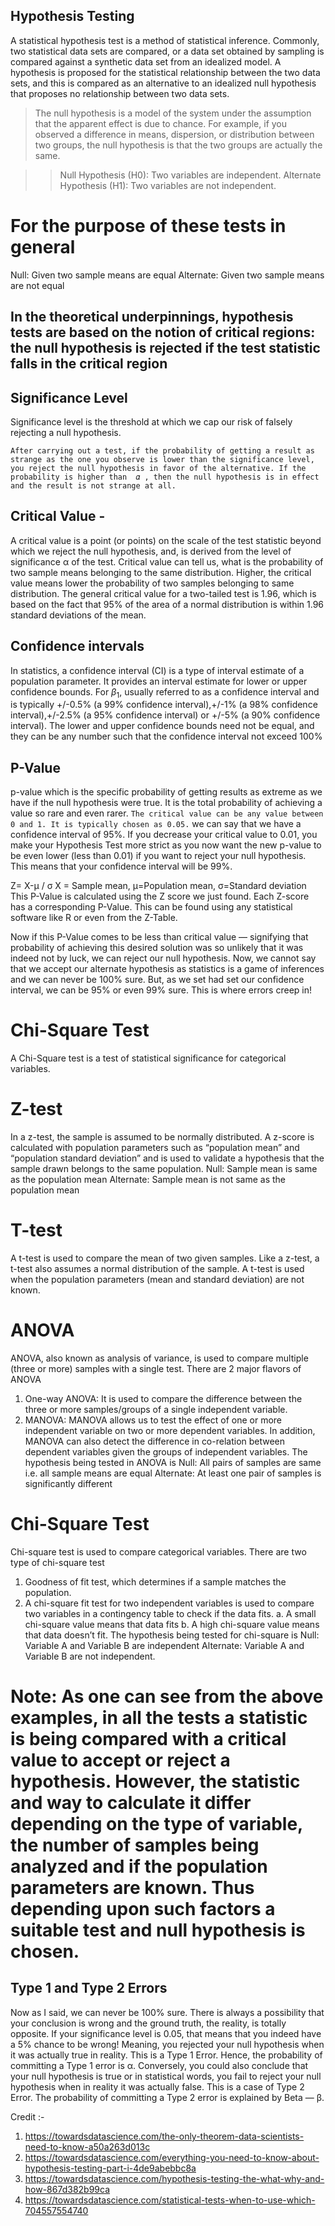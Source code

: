 ## Hypothesis Testing
A statistical hypothesis test is a method of statistical inference. Commonly, two statistical data sets are compared, or a data set obtained by sampling is compared against a synthetic data set from an idealized model. A hypothesis is proposed for the statistical relationship between the two data sets, and this is compared as an alternative to an idealized null hypothesis that proposes no relationship between two data sets. 

> The null hypothesis is a model of the system under the assumption that the apparent effect is due to chance. For example, if you observed a difference in means, dispersion, or distribution between two groups, the null hypothesis is that the two groups are actually the same.

>>Null Hypothesis (H0): Two variables are independent.
>>Alternate Hypothesis (H1): Two variables are not independent.

# For the purpose of these tests in general
Null: Given two sample means are equal
Alternate: Given two sample means are not equal
## In the theoretical underpinnings, hypothesis tests are based on the notion of critical regions: the null hypothesis is rejected if the test statistic falls in the critical region

## Significance Level
Significance level is the threshold at which we cap our risk of falsely rejecting a null hypothesis.

`After carrying out a test, if the probability of getting a result as strange as the one you observe is lower than the significance level, you reject the null hypothesis in favor of the alternative. If the probability is higher than  𝛼 , then the null hypothesis is in effect and the result is not strange at all.`

## Critical Value - 
A critical value is a point (or points) on the scale of the test statistic beyond which we reject the null hypothesis, and, is derived from the level of significance α of the test. Critical value can tell us, what is the probability of two sample means belonging to the same distribution. Higher, the critical value means lower the probability of two samples belonging to same distribution. The general critical value for a two-tailed test is 1.96, which is based on the fact that 95% of the area of a normal distribution is within 1.96 standard deviations of the mean.

## Confidence intervals
In statistics, a confidence interval (CI) is a type of interval estimate of a population parameter. It provides an interval estimate for lower or upper confidence bounds. For $\beta_1$, usually referred to as a confidence interval and is typically +/-0.5% (a 99% confidence interval),+/-1% (a 98% confidence interval),+/-2.5% (a 95% confidence interval) or +/-5% (a 90% confidence interval). The lower and upper confidence bounds need not be equal, and they can be any number such that the confidence interval not exceed 100%

## P-Value
p-value which is the specific probability of getting results as extreme as we have if the null hypothesis were true.
It is the total probability of achieving a value so rare and even rarer.
`The critical value can be any value between 0 and 1. It is typically chosen as 0.05.`
we can say that we have a confidence interval of 95%. If you decrease your critical value to 0.01, you make your Hypothesis Test more strict as you now want the new p-value to be even lower (less than 0.01) if you want to reject your null hypothesis. This means that your confidence interval will be 99%.

Z= X-μ / σ
X = Sample mean, μ=Population mean, σ=Standard deviation
This P-Value is calculated using the Z score we just found. Each Z-score has a corresponding P-Value. This can be found using any statistical software like R or even from the Z-Table.

Now if this P-Value comes to be less than critical value — signifying that probability of achieving this desired solution was so unlikely that it was indeed not by luck, we can reject our null hypothesis. Now, we cannot say that we accept our alternate hypothesis as statistics is a game of inferences and we can never be 100% sure. But, as we set had set our confidence interval, we can be 95% or even 99% sure. This is where errors creep in!

# Chi-Square Test
A Chi-Square test is a test of statistical significance for categorical variables.

# Z-test
In a z-test, the sample is assumed to be normally distributed. A z-score is calculated with population parameters such as “population mean” and “population standard deviation” and is used to validate a hypothesis that the sample drawn belongs to the same population.
Null: Sample mean is same as the population mean
Alternate: Sample mean is not same as the population mean

# T-test
A t-test is used to compare the mean of two given samples. Like a z-test, a t-test also assumes a normal distribution of the sample. A t-test is used when the population parameters (mean and standard deviation) are not known.

# ANOVA
ANOVA, also known as analysis of variance, is used to compare multiple (three or more) samples with a single test. There are 2 major flavors of ANOVA
1. One-way ANOVA: It is used to compare the difference between the three or more samples/groups of a single independent variable.
2. MANOVA: MANOVA allows us to test the effect of one or more independent variable on two or more dependent variables. In addition, MANOVA can also detect the difference in co-relation between dependent variables given the groups of independent variables.
The hypothesis being tested in ANOVA is
Null: All pairs of samples are same i.e. all sample means are equal
Alternate: At least one pair of samples is significantly different

# Chi-Square Test
Chi-square test is used to compare categorical variables. There are two type of chi-square test
1. Goodness of fit test, which determines if a sample matches the population.
2. A chi-square fit test for two independent variables is used to compare two variables in a contingency table to check if the data fits.
a. A small chi-square value means that data fits
b. A high chi-square value means that data doesn’t fit.
The hypothesis being tested for chi-square is
Null: Variable A and Variable B are independent
Alternate: Variable A and Variable B are not independent.

# Note: As one can see from the above examples, in all the tests a statistic is being compared with a critical value to accept or reject a hypothesis. However, the statistic and way to calculate it differ depending on the type of variable, the number of samples being analyzed and if the population parameters are known. Thus depending upon such factors a suitable test and null hypothesis is chosen.


## Type 1 and Type 2 Errors
Now as I said, we can never be 100% sure. There is always a possibility that your conclusion is wrong and the ground truth, the reality, is totally opposite.
If your significance level is 0.05, that means that you indeed have a 5% chance to be wrong! Meaning, you rejected your null hypothesis when it was actually true in reality. This is a Type 1 Error. Hence, the probability of committing a Type 1 error is α.
Conversely, you could also conclude that your null hypothesis is true or in statistical words, you fail to reject your null hypothesis when in reality it was actually false. This is a case of Type 2 Error. The probability of committing a Type 2 error is explained by Beta — β.





Credit :- 
1. https://towardsdatascience.com/the-only-theorem-data-scientists-need-to-know-a50a263d013c
2. https://towardsdatascience.com/everything-you-need-to-know-about-hypothesis-testing-part-i-4de9abebbc8a
3. https://towardsdatascience.com/hypothesis-testing-the-what-why-and-how-867d382b99ca
4. https://towardsdatascience.com/statistical-tests-when-to-use-which-704557554740